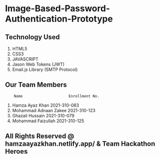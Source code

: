 






















# Image-Based-Password-Authentication-Prototype





## Technology Used 

1. HTML5
2. CSS3
3. JAVASCRIPT
4. Jason Web Tokens (JWT)
5. Email.js Library (SMTP Protocol)


## Our Team Members 

        Name                     Enrollment No.

1. Hamza Ayaz Khan                2021-310-083
2. Mohammad Adnaan Zakee          2021-310-123
3. Ghazali Hussain                2021-310-079
4. Mohammad Faizullah             2021-310-125

## All Rights Reserved @ hamzaayazkhan.netlify.app/ & Team Hackathon Heroes
